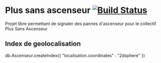# Plus sans ascenseur [![Build Status](https://travis-ci.org/24eme/plussansascenseur.svg?branch=master)](https://travis-ci.org/24eme/plussansascenseur)

Projet libre permettant de signaler des pannes d'ascenseur pour le collectif Plus Sans Ascenseur

## Index de geolocalisation

db.Ascenseur.createIndex({ "localisation.coordinates" : "2dsphere" })
